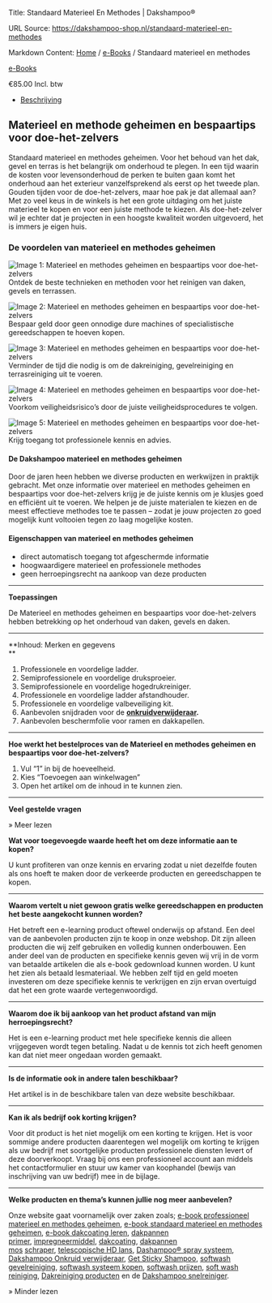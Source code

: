 Title: Standaard Materieel En Methodes | Dakshampoo®

URL Source: https://dakshampoo-shop.nl/standaard-materieel-en-methodes

Markdown Content:
[Home](https://www.dakshampoo-shop.nl/) / [e-Books](https://www.dakshampoo-shop.nl/e-books/) / Standaard materieel en methodes

[e-Books](https://www.dakshampoo-shop.nl/e-books/)

€85.00 Incl. btw

*   [Beschrijving](#tab-description)

Materieel en methode geheimen en bespaartips voor doe-het-zelvers
-----------------------------------------------------------------

Standaard materieel en methodes geheimen. Voor het behoud van het dak, gevel en terras is het belangrijk om onderhoud te plegen. In een tijd waarin de kosten voor levensonderhoud de perken te buiten gaan komt het onderhoud aan het exterieur vanzelfsprekend als eerst op het tweede plan. Gouden tijden voor de doe-het-zelvers, maar hoe pak je dat allemaal aan? Met zo veel keus in de winkels is het een grote uitdaging om het juiste materieel te kopen en voor een juiste methode te kiezen. Als doe-het-zelver wil je echter dat je projecten in een hoogste kwaliteit worden uitgevoerd, het is immers je eigen huis.

### De voordelen van materieel en methodes geheimen

![Image 1: Materieel en methodes geheimen en bespaartips voor doe-het-zelvers](https://www.dakshampoo-shop.nl/wp-content/uploads/2023/02/vinkje-dakshampoo-dakreiniging-gevelreiniging-terrasreiniging-grijs2.jpg) Ontdek de beste technieken en methoden voor het reinigen van daken, gevels en terrassen.

![Image 2: Materieel en methodes geheimen en bespaartips voor doe-het-zelvers](https://www.dakshampoo-shop.nl/wp-content/uploads/2023/02/vinkje-dakshampoo-dakreiniging-gevelreiniging-terrasreiniging-grijs2.jpg) Bespaar geld door geen onnodige dure machines of specialistische gereedschappen te hoeven kopen.

![Image 3: Materieel en methodes geheimen en bespaartips voor doe-het-zelvers](https://www.dakshampoo-shop.nl/wp-content/uploads/2023/02/vinkje-dakshampoo-dakreiniging-gevelreiniging-terrasreiniging-grijs2.jpg) Verminder de tijd die nodig is om de dakreiniging, gevelreiniging en terrasreiniging uit te voeren.

![Image 4: Materieel en methodes geheimen en bespaartips voor doe-het-zelvers](https://www.dakshampoo-shop.nl/wp-content/uploads/2023/02/vinkje-dakshampoo-dakreiniging-gevelreiniging-terrasreiniging-grijs2.jpg) Voorkom veiligheidsrisico’s door de juiste veiligheidsprocedures te volgen.

![Image 5: Materieel en methodes geheimen en bespaartips voor doe-het-zelvers](https://www.dakshampoo-shop.nl/wp-content/uploads/2023/02/vinkje-dakshampoo-dakreiniging-gevelreiniging-terrasreiniging-grijs2.jpg) Krijg toegang tot professionele kennis en advies.

#### De Dakshampoo materieel en methodes geheimen

Door de jaren heen hebben we diverse producten en werkwijzen in praktijk gebracht. Met onze informatie over materieel en methodes geheimen en bespaartips voor doe-het-zelvers krijg je de juiste kennis om je klusjes goed en efficiënt uit te voeren. We helpen je de juiste materialen te kiezen en de meest effectieve methodes toe te passen – zodat je jouw projecten zo goed mogelijk kunt voltooien tegen zo laag mogelijke kosten.

#### **Eigenschappen van materieel en methodes geheimen**

*   direct automatisch toegang tot afgeschermde informatie
*   hoogwaardigere materieel en professionele methodes
*   geen herroepingsrecht na aankoop van deze producten

* * *

**Toepassingen**

De Materieel en methodes geheimen en bespaartips voor doe-het-zelvers hebben betrekking op het onderhoud van daken, gevels en daken.

* * *

**Inhoud: Merken en gegevens  
**

1.  Professionele en voordelige ladder.
2.  Semiprofessionele en voordelige druksproeier.
3.  Semiprofessionele en voordelige hogedrukreiniger.
4.  Professionele en voordelige ladder afstandhouder.
5.  Professionele en voordelige valbeveiliging kit.
6.  Aanbevolen snijdraden voor de **[onkruidverwijderaar](https://www.dakshampoo-shop.nl/onkruidverwijderaar/).**
7.  Aanbevolen beschermfolie voor ramen en dakkapellen.

* * *

**Hoe werkt het bestelproces van de Materieel en methodes geheimen en bespaartips voor doe-het-zelvers?**

1.  Vul “1” in bij de hoeveelheid.
2.  Kies “Toevoegen aan winkelwagen”
3.  Open het artikel om de inhoud in te kunnen zien.

* * *

**Veel gestelde vragen**

» Meer lezen

**Wat voor toegevoegde waarde heeft het om deze informatie aan te kopen?**

U kunt profiteren van onze kennis en ervaring zodat u niet dezelfde fouten als ons hoeft te maken door de verkeerde producten en gereedschappen te kopen.

* * *

**Waarom vertelt u niet gewoon gratis welke gereedschappen en producten het beste aangekocht kunnen worden?**

Het betreft een e-learning product oftewel onderwijs op afstand. Een deel van de aanbevolen producten zijn te koop in onze webshop. Dit zijn alleen producten die wij zelf gebruiken en volledig kunnen onderbouwen. Een ander deel van de producten en specifieke kennis geven wij vrij in de vorm van betaalde artikelen die als e-book gedownload kunnen worden. U kunt het zien als betaald lesmateriaal. We hebben zelf tijd en geld moeten investeren om deze specifieke kennis te verkrijgen en zijn ervan overtuigd dat het een grote waarde vertegenwoordigd.

* * *

**Waarom doe ik bij aankoop van het product afstand van mijn herroepingsrecht?**

Het is een e-learning product met hele specifieke kennis die alleen vrijgegeven wordt tegen betaling. Nadat u de kennis tot zich heeft genomen kan dat niet meer ongedaan worden gemaakt.

* * *

**Is de informatie ook in andere talen beschikbaar?**

Het artikel is in de beschikbare talen van deze website beschikbaar.

* * *

**Kan ik als bedrijf ook korting krijgen?**

Voor dit product is het niet mogelijk om een korting te krijgen. Het is voor sommige andere producten daarentegen wel mogelijk om korting te krijgen als uw bedrijf met soortgelijke producten professionele diensten levert of deze doorverkoopt. Vraag bij ons een professioneel account aan middels het contactformulier en stuur uw kamer van koophandel (bewijs van inschrijving van uw bedrijf) mee in de bijlage.

* * *

**Welke producten en thema’s kunnen jullie nog meer aanbevelen?**

Onze website gaat voornamelijk over zaken zoals; [e-book professioneel materieel en methodes geheimen](https://www.dakshampoo-shop.nl/professioneel-materieel-en-methodes/), [e-book standaard materieel en methodes geheimen](https://www.dakshampoo-shop.nl/standaard-materieel-en-methodes/), [e-book dakcoating leren](https://www.dakshampoo-shop.nl/dakcoating-leren-wat-hoe-en-waarom/), [dakpannen primer](https://www.dakshampoo-shop.nl/product/dakpannen-primer/), [impregneermiddel](https://www.dakshampoo-shop.nl/product/impregneermiddel/), [dakcoating](https://www.dakshampoo-shop.nl/product/dakcoating/), [dakpannen mos](https://www.dakshampoo-shop.nl/ts-dakpannen-mos-schraper/) [schraper](https://www.dakshampoo-shop.nl/mp-nylon-mos-schraper/), [telescopische HD lans](https://www.dakshampoo-shop.nl/telescopische-hd-lans/), [Dashampoo® spray systeem](https://www.dakshampoo-shop.nl/dakshampoo-spray-kit/), [Dakshampoo Onkruid verwijderaar](https://www.dakshampoo-shop.nl/onkruidverwijderaar/), [Get Sticky Shampoo](https://www.dakshampoo-shop.nl/get-sticky-shampoo/), [softwash gevelreiniging](https://www.dakshampoo-shop.nl/dakshampoo-snelreiniger/), [softwash systeem kopen](https://www.dakshampoo-shop.nl/dakshampoo-spray-kit/), [softwash prijzen](https://www.dakshampoo-shop.nl/dakshampoo-snelreiniger/), [soft wash reiniging](https://www.dakshampoo-shop.nl/dakshampoo-snelreiniger/), [Dakreiniging producten](https://www.dakshampoo-shop.nl/reinigingsmiddelen/) en de [Dakshampoo snelreiniger](https://www.dakshampoo-shop.nl/product/dakshampoo-snelreiniger/).

» Minder lezen

